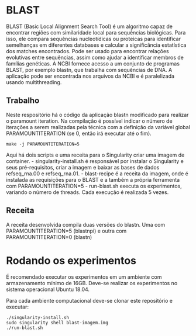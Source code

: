 # BLAST 
BLAST (Basic Local Alignment Search Tool) é um algoritmo capaz de encontrar regiões com similaridade local para sequências biológicas. Para isso, ele compara sequências nucleotídicas ou proteicas para identificar semelhanças em diferentes databases e calcular a significância estatística dos matches encontrados. Pode ser usado para encontrar relações evolutivas entre sequências, assim como ajudar a identificar membros de famílias genéticas. A NCBI fornece acesso a um conjunto de programas BLAST, por exemplo blastn, que trabalha com sequências de DNA. A aplicação pode ser encontrada nos arquivos da NCBI e é paralelizada usando multithreading.
## Trabalho
Neste respositório há o código da aplicação blastn modificado para realizar o paramount iteration.
Na compilação é possível indicar o número de iterações a serem realizadas pela técnica com a definição da variável global PARAMOUNTITERATION (se 0, então irá executar até o fim).
    
    make -j PARAMOUNTITERATION=5

Aqui há dois scripts e uma receita para o Singularity criar uma imagem de container.
    - singularity-install.sh é responsável por instalar o Singularity e seus pré-requisitos, criar a imagem e baixar as bases de dados refseq\_rna.00 e refseq\_rna.01.
    - blast-recipe é a receita da imagem, onde é instalada as requisições para o BLAST e a também a própria ferramenta com PARAMOUNTITERATION=5
    - run-blast.sh executa os experimentos, variando o número de threads. Cada execução é realizada 5 vezes.
## Receita
A receita desenvolvida compila duas versões do blastn. Uma com PARAMOUNTITERATION=5 (blastnpi) e outra com PARAMOUNTITERATION=0 (blastn)

# Rodando os experimentos
É recomendado executar os experimentos em um ambiente com armazenamento mínimo de 16GB. Deve-se realizar os experimentos no sistema operacional Ubuntu 18.04.

Para cada ambiente computacional deve-se clonar este repositório e executar:

    ./singularity-install.sh
    sudo singularity shell blast-imagem.img 
    ./run-blast.sh
